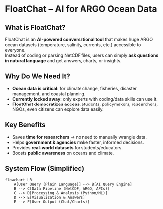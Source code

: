 # FloatChat – AI for ARGO Ocean Data

## What is FloatChat?
FloatChat is an **AI-powered conversational tool** that makes huge ARGO ocean datasets (temperature, salinity, currents, etc.) accessible to everyone.  
Instead of coding or parsing NetCDF files, users can simply **ask questions in natural language** and get answers, charts, or insights.

## Why Do We Need It?
- **Ocean data is critical**: for climate change, fisheries, disaster management, and coastal planning.  
- **Currently locked away**: only experts with coding/data skills can use it.  
- **FloatChat democratizes access**: students, policymakers, researchers, NGOs, even citizens can explore data easily.  

## Key Benefits
- Saves **time for researchers** → no need to manually wrangle data.  
- Helps **government & agencies** make faster, informed decisions.  
- Provides **real-world datasets** for students/educators.  
- Boosts **public awareness** on oceans and climate.  

## System Flow (Simplified)

```mermaid
flowchart LR
    A[User Query (Plain Language)] --> B[AI Query Engine]
    B --> C[Data Pipeline (NetCDF, ARGO, APIs)]
    C --> D[Processing & Analysis (Python/ML)]
    D --> E[Visualization & Answers]
    E --> F[User Output (Chat/Charts)]
